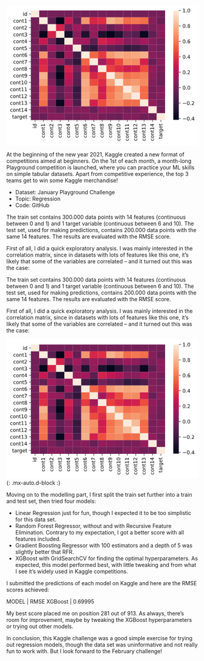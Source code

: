 ![cover](../assets/img/kaggle-challenge-jan-matrix.png)

At the beginning of the new year 2021, Kaggle created a new format of competitions aimed at beginners. On the 1st of each month, a month-long Playground competition is launched, where you can practice your ML skills on simple tabular datasets. Apart from competitive experience, the top 3 teams get to win some Kaggle merchandise!

* Dataset: January Playground Challenge
* Topic: Regression
* Code: GitHub

The train set contains 300.000 data points with 14 features (continuous between 0 and 1) and 1 target variable (continuous between 6 and 10). The test set, used for making predictions, contains 200.000 data points with the same 14 features. The results are evaluated with the RMSE score.

First of all, I did a quick exploratory analysis. I was mainly interested in the correlation matrix, since in datasets with lots of features like this one, it’s likely that some of the variables are correlated – and it turned out this was the case:

The train set contains 300.000 data points with 14 features (continuous between 0 and 1) and 1 target variable (continuous between 6 and 10). The test set, used for making predictions, contains 200.000 data points with the same 14 features. The results are evaluated with the RMSE score.

First of all, I did a quick exploratory analysis. I was mainly interested in the correlation matrix, since in datasets with lots of features like this one, it’s likely that some of the variables are correlated – and it turned out this was the case:

![Matrixplot](../assets/img/kaggle-challenge-jan-matrix.png){: .mx-auto.d-block :}

Moving on to the modelling part, I first split the train set further into a train and test set, then tried four models:

* Linear Regression just for fun, though I expected it to be too simplistic for this data set.
* Random Forest Regressor, without and with Recursive Feature Elimination. Contrary to my expectation, I got a better score with all features included.
* Gradient Boosting Regressor with 100 estimators and a depth of 5 was slightly better that RFR.
* XGBoost with GridSearchCV for finding the optimal hyperparameters. As expected, this model performed best, with little tweaking and from what I see it’s widely used in Kaggle competitions.

I submitted the predictions of each model on Kaggle and here are the RMSE scores achieved:

MODEL   | RMSE
XGBoost | 0.69995

My best score placed me on position 281 out of 913. As always, there’s room for improvement, maybe by tweaking the XGBoost hyperparameters or trying out other models.

In conclusion, this Kaggle challenge was a good simple exercise for trying out regression models, though the data set was uninformative and not really fun to work with. But I look forward to the February challenge!